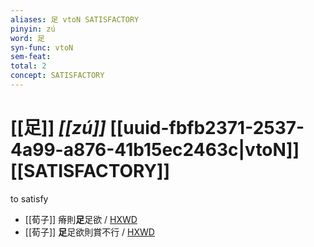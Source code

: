 ```yaml
---
aliases: 足 vtoN SATISFACTORY
pinyin: zú
word: 足
syn-func: vtoN
sem-feat: 
total: 2
concept: SATISFACTORY 
---
```

# [[足]] *[[zú]]*  [[uuid-fbfb2371-2537-4a99-a876-41b15ec2463c|vtoN]] [[SATISFACTORY]]
to satisfy
 - [[荀子]] 瘠則**足**足欲 / [HXWD](https://hxwd.org/textview.html?location=KR3a0002_tls_010-10a.18)
 - [[荀子]] **足**足欲則賞不行 / [HXWD](https://hxwd.org/textview.html?location=KR3a0002_tls_010-10a.19)
